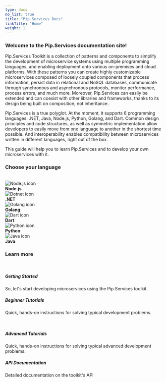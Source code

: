 ```yaml
---
type: docs
no_list: true
title: "Pip.Services Docs"
linkTitle: "Home"
weight: 1
---
```


<!-- <script>
  
  // redirect to current language main page
  try{
    let currentLangugeUri = localStorage['currentMenuActiveItem'].toLowerCase().replace('.', '/').split('/');
    currentLangugeUri = currentLangugeUri.filter(word => word.length > 2)[0]
    window.location.href += currentLangugeUri;
  } catch {
    window.location.href += 'node';
  }
  
</script> -->

### Welcome to the Pip.Services documentation site!

<div>
Pip.Services Toolkit is a collection of patterns and components to simplify the development of microservice systems using multiple programming languages, and enabling deployment onto various on-premises and cloud platforms. With these patterns you can create highly customizable microservices composed of loosely coupled components that process information, persist data in relational and NoSQL databases, communicate through synchronous and asynchronous protocols, monitor performance, process errors, and much more. Moreover, Pip.Services can easily be extended and can coexist with other libraries and frameworks, thanks to its design being built on composition, not inheritance.

Pip.Services is a true polyglot. At the moment, it supports 6 programming languages: .NET, Java, Node.js, Python, Golang, and Dart. Common design principles and code structures, as well as symmetric implementation allow developers to easily move from one language to another in the shortest time possible. And interoperability enables compatibility between microservices written in different languages, right out of the box.

This guide will help you to learn Pip.Services and to develop your own microservices with it.
</div>

### Choose your language

<br>

<div class="row intro-cards">
  <div class="col-6 col-md-12 d-flex pb-md-4 justify-content-center">
    <div class="card-deck title-cards">
      <div class="card">
        <div class="card-body text-center">
          <img class="card-img-top" src="/images/icons/nodejs-icon.png" alt="Node.js icon">
          <a href="./toolkit_api/node" class="stretched-link"></a>
        </div>
        <div class="card-footer text-center">
            <b>Node.js</b>
        </div>
      </div>
      <div class="card">
        <div class="card-body text-center">
          <img class="card-img-top" src="/images/icons/dotnet-icon.png" alt="Dotnet icon">
          <a href="./toolkit_api/net" class="stretched-link"></a>
        </div>
        <div class="card-footer text-center">
            <b>.NET</b>
        </div>
      </div>
      <div class="card">
        <div class="card-body text-center">
          <img class="card-img-top" src="/images/icons/golang-icon.png" alt="Golang icon">
          <a href="./toolkit_api/golang" class="stretched-link"></a>
        </div>
        <div class="card-footer text-center">
            <b>Golang</b>
        </div>
      </div>
    </div>
  </div>
  
  <div class="col-6 col-md-12 d-flex justify-content-center">
    <div class="card-deck title-cards">
      <div class="card">
        <div class="card-body text-center">
          <img class="card-img-top" src="/images/icons/dart-icon.png" alt="Dart icon">
          <a href="./toolkit_api/dart" class="stretched-link"></a>
        </div>
        <div class="card-footer text-center">
            <b>Dart</b>
        </div>
      </div>
      <div class="card">
        <div class="card-body text-center">
          <img class="card-img-top" src="/images/icons/python-icon.png" alt="Python icon">
          <a href="./toolkit_api/python" class="stretched-link"></a>
        </div>
        <div class="card-footer text-center">
            <b>Python</b>
        </div>
      </div>
      <div class="card">
        <div class="card-body text-center">
          <img class="card-img-top" src="/images/icons/java-icon.png" alt="Java icon">
          <a href="./v3/toolkit_api/java" class="stretched-link"></a>
        </div>
        <div class="card-footer text-center">
            <b>Java</b>
        </div>
      </div>
    </div>
  </div>
</div>

### Learn more

<br>

<div class="card-deck">
  <div class="card">
    <div class="card-body">
      <h5 class="card-title"><b>Getting Started</b></h5>
      <p class="card-text">So, let's start developing microservices using the Pip.Services toolkit.</p>
      <a href="./tutorials/getting_started" class="stretched-link"></a>
    </div>
  </div>
  <div class="card">
    <div class="card-body">
      <h5 class="card-title"><b>Beginner Tutorials</b></h5>
      <p class="card-text">
        Quick, hands-on instructions for solving typical development problems.
      </p>
      <a href="./tutorials/beginner_tutorials" class="stretched-link"></a>
    </div>
  </div>
</div>
<br>
<div class="card-deck">
  <div class="card">
    <div class="card-body">
      <h5 class="card-title"><b>Advanced Tutorials</b></h5>
      <p class="card-text"> Quick, hands-on instructions for solving typical advanced development problems.</p>
      <a href="./tutorials/advanced_tutorials" class="stretched-link"></a>
    </div>
  </div>
  <div class="card">
    <div class="card-body">
      <h5 class="card-title"><b>API Documentation</b></h5>
      <p class="card-text">Detailed documentation on the toolkit's API</p>
      <a href="./toolkit_api/" class="stretched-link"></a>
    </div>
  </div>
</div>

<br>

<!-- ### More useful stuff...
<br>
<div class="d-flex justify-content-center">
  <div class="card-deck title-cards">
    <div class="card">
      <div class="card-body text-center">
        <img class="card-img-top" src="/images/icons/microservice_gears.png" alt="microservices">
        <a href="microservices" class="stretched-link"></a>
      </div>
      <div class="card-footer text-center">
        <b>Microservices</b>
      </div>
    </div>
    <div class="card">
      <div class="card-body text-center">
        <img class="card-img-top" src="/images/icons/benchmark_icon.png" alt="Benchmarks">
        <a href="testing_tools/benchmarks" class="stretched-link"></a>
      </div>
      <div class="card-footer text-center">
        <b>Benchmarks</b>
      </div>
    </div>
    <div class="card">
      <div class="card-body text-center">
        <img class="card-img-top" src="/images/icons/selenium_powershell_icon.png" alt="Selenium Powershell">
        <a href="testing_tools/ps_selenium" class="stretched-link"></a>
      </div>
      <div class="card-footer text-center">
        <b>Selenium Powershell</b>
      </div>
    </div>
  </div>
</div> -->



